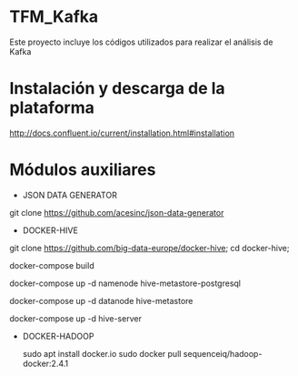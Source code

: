 # TFM_Kafka
Este proyecto incluye los códigos utilizados para realizar el análisis de Kafka

# Instalación y descarga de la plataforma
http://docs.confluent.io/current/installation.html#installation

# Módulos auxiliares
* JSON DATA GENERATOR

git clone https://github.com/acesinc/json-data-generator

* DOCKER-HIVE

git clone https://github.com/big-data-europe/docker-hive; cd docker-hive;

docker-compose build

docker-compose up -d namenode hive-metastore-postgresql

docker-compose up -d datanode hive-metastore

docker-compose up -d hive-server


* DOCKER-HADOOP

    sudo apt install docker.io
    sudo docker pull sequenceiq/hadoop-docker:2.4.1
